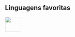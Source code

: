 ## Linguagens favoritas
<img src="https://img.shields.io/badge/Python-3776AB?style=for-the-badge&logo=python&logoColor=white" height="50em">
